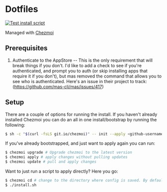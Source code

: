 # Dotfiles
[![Test install script](https://github.com/jessiepuls/dotfiles/actions/workflows/install.yml/badge.svg)](https://github.com/jessiepuls/dotfiles/actions/workflows/install.yml)

Managed with [Chezmoi](https://github.com/twpayne/chezmoi)

## Prerequisites

1. Authenticate to the AppStore -- This is the only requirement that will break things if you don't. I'd like to add a check to see if you're authenticated, and prompt you to auth (or skip installing apps that require it if you don't), but mas removed the command that allows you to see who is authenticated. Here's an issue in their project to track: (https://github.com/mas-cli/mas/issues/417)

## Setup

There are a couple of options for running the install. If you haven't already installed Chezmoi you can do an all in one install/bootstrap by running the following:

```bash
$ sh -c "$(curl -fsLS git.io/chezmoi)" -- init --apply <github-username>
```

If you've already bootstrapped, and just want to apply again you can run:

```bash
$ chezmoi upgrade # Upgrade chezmoi to the latest version
$ chezmoi apply # apply changes without pulling updates
$ chezmoi update # pull and apply changes
```

Want to just run a script to apply directly? Here you go:

```bash
$ chezmoi cd # change to the directory where config is saved. By default this is going to be ~/.local/share/chezmoi
$ ./install.sh
```
